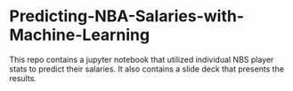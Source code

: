 # Predicting-NBA-Salaries-with-Machine-Learning
This repo contains a jupyter notebook that utilized individual NBS player stats to predict their salaries. 
It also contains a slide deck that presents the results. 
